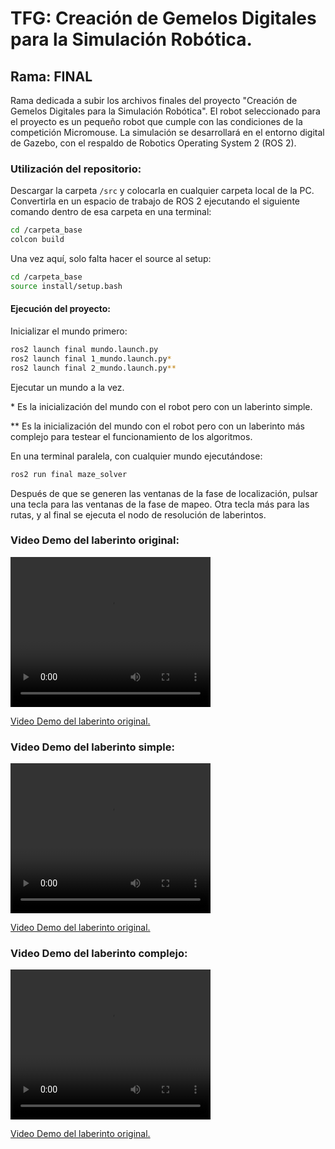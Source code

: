 # TFG: Creación de Gemelos Digitales para la Simulación Robótica.

## Rama: FINAL

Rama dedicada a subir los archivos finales del proyecto "Creación de Gemelos Digitales para la Simulación Robótica". El robot seleccionado para el proyecto es un pequeño robot que cumple con las condiciones de la competición Micromouse. La simulación se desarrollará en el entorno digital de Gazebo, con el respaldo de Robotics Operating System 2 (ROS 2).

### Utilización del repositorio:

Descargar la carpeta `/src` y colocarla en cualquier carpeta local de la PC. Convertirla en un espacio de trabajo de ROS 2 ejecutando el siguiente comando dentro de esa carpeta en una terminal:

```bash
cd /carpeta_base
colcon build
```

Una vez aquí, solo falta hacer el source al setup:
```bash
cd /carpeta_base
source install/setup.bash
```

#### Ejecución del proyecto:
Inicializar el mundo primero:
```bash
ros2 launch final mundo.launch.py
ros2 launch final 1_mundo.launch.py*
ros2 launch final 2_mundo.launch.py**
```

Ejecutar un mundo a la vez. 

\* Es la inicialización del mundo con el robot pero con un laberinto simple.

\** Es la inicialización del mundo con el robot pero con un laberinto más complejo para testear el funcionamiento de los algoritmos. 

En una terminal paralela, con cualquier mundo ejecutándose: 
```bash
ros2 run final maze_solver
```
Después de que se generen las ventanas de la fase de localización, pulsar una tecla para las ventanas de la fase de mapeo. Otra tecla más para las rutas, y al final se ejecuta el nodo de resolución de laberintos. 


### Video Demo del laberinto original:
<video width="320" height="240" controls>
  <source src="final_laberinto_O.mp4" type="video/mp4">
</video>

[Video Demo del laberinto original.]((url)(https://drive.google.com/file/d/1qx4PtUpN_my_yLa5Wj6ZzexJsb1gqxBW/view?usp=sharing)) 



### Video Demo del laberinto simple:
<video width="320" height="240" controls>
  <source src="final_laberinto_1.mp4" type="video/mp4">
</video>

[Video Demo del laberinto original.]((url)(https://drive.google.com/file/d/1eDpDY_rgECqPpCkO8eoJQ5hFiiXthry0/view?usp=sharing)) 



### Video Demo del laberinto complejo:

<video width="320" height="240" controls>
  <source src="final_laberinto_2.mp4" type="video/mp4">
</video>

[Video Demo del laberinto original.]((url)(https://drive.google.com/file/d/1uCoZC0gMX9zqMhfWEvaYSOzOpYkl1dRW/view?usp=sharing)) 
